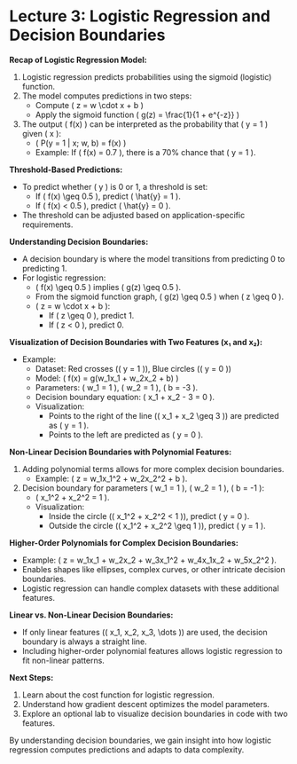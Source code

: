 # Lecture 3: Logistic Regression and Decision Boundaries

**Recap of Logistic Regression Model:**
1. Logistic regression predicts probabilities using the sigmoid (logistic) function.
2. The model computes predictions in two steps:
   - Compute \( z = w \cdot x + b \)
   - Apply the sigmoid function \( g(z) = \frac{1}{1 + e^{-z}} \)
3. The output \( f(x) \) can be interpreted as the probability that \( y = 1 \) given \( x \):
   - \( P(y = 1 | x; w, b) = f(x) \)
   - Example: If \( f(x) = 0.7 \), there is a 70% chance that \( y = 1 \).

**Threshold-Based Predictions:**
- To predict whether \( y \) is 0 or 1, a threshold is set:
  - If \( f(x) \geq 0.5 \), predict \( \hat{y} = 1 \).
  - If \( f(x) < 0.5 \), predict \( \hat{y} = 0 \).
- The threshold can be adjusted based on application-specific requirements.

**Understanding Decision Boundaries:**
- A decision boundary is where the model transitions from predicting 0 to predicting 1.
- For logistic regression:
  - \( f(x) \geq 0.5 \) implies \( g(z) \geq 0.5 \).
  - From the sigmoid function graph, \( g(z) \geq 0.5 \) when \( z \geq 0 \).
  - \( z = w \cdot x + b \):
    - If \( z \geq 0 \), predict 1.
    - If \( z < 0 \), predict 0.

**Visualization of Decision Boundaries with Two Features (x₁ and x₂):**
- Example:
  - Dataset: Red crosses (\( y = 1 \)), Blue circles (\( y = 0 \))
  - Model: \( f(x) = g(w_1x_1 + w_2x_2 + b) \)
  - Parameters: \( w_1 = 1 \), \( w_2 = 1 \), \( b = -3 \).
  - Decision boundary equation: \( x_1 + x_2 - 3 = 0 \).
  - Visualization:
    - Points to the right of the line (\( x_1 + x_2 \geq 3 \)) are predicted as \( y = 1 \).
    - Points to the left are predicted as \( y = 0 \).

**Non-Linear Decision Boundaries with Polynomial Features:**
1. Adding polynomial terms allows for more complex decision boundaries.
   - Example: \( z = w_1x_1^2 + w_2x_2^2 + b \).
2. Decision boundary for parameters \( w_1 = 1 \), \( w_2 = 1 \), \( b = -1 \):
   - \( x_1^2 + x_2^2 = 1 \).
   - Visualization:
     - Inside the circle (\( x_1^2 + x_2^2 < 1 \)), predict \( y = 0 \).
     - Outside the circle (\( x_1^2 + x_2^2 \geq 1 \)), predict \( y = 1 \).

**Higher-Order Polynomials for Complex Decision Boundaries:**
- Example: \( z = w_1x_1 + w_2x_2 + w_3x_1^2 + w_4x_1x_2 + w_5x_2^2 \).
- Enables shapes like ellipses, complex curves, or other intricate decision boundaries.
- Logistic regression can handle complex datasets with these additional features.

**Linear vs. Non-Linear Decision Boundaries:**
- If only linear features (\( x_1, x_2, x_3, \dots \)) are used, the decision boundary is always a straight line.
- Including higher-order polynomial features allows logistic regression to fit non-linear patterns.

**Next Steps:**
1. Learn about the cost function for logistic regression.
2. Understand how gradient descent optimizes the model parameters.
3. Explore an optional lab to visualize decision boundaries in code with two features.

By understanding decision boundaries, we gain insight into how logistic regression computes predictions and adapts to data complexity.